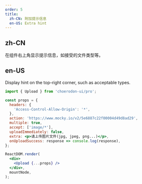 ```yaml
---
order: 5
title:
  zh-CN: 附加提示信息
  en-US: Extra hint
---
```


## zh-CN

在组件右上角显示提示信息，如接受的文件类型等。

## en-US

Display hint on the top-right corner, such as acceptable types.

```jsx
import { Upload } from 'choerodon-ui/pro';

const props = {
  headers: {
    'Access-Control-Allow-Origin': '*',
  },
  action: 'https://www.mocky.io/v2/5e6887c22f00004d49d8ad29',
  multiple: true,
  accept: ['image/*'],
  uploadImmediately: false,
  extra: <p>请上传图片文件(jpg, jpeg, png...)</p>,
  onUploadSuccess: response => console.log(response),
};

ReactDOM.render(
  <div>
    <Upload {...props} />
  </div>,
  mountNode,
);
```
